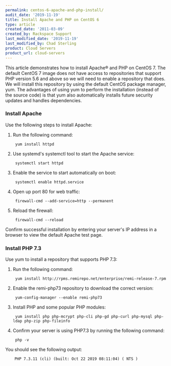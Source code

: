 ```yaml
---
permalink: centos-6-apache-and-php-install/
audit_date: '2019-11-19'
title: Install Apache and PHP on CentOS 6
type: article
created_date: '2011-03-09'
created_by: Rackspace Support
last_modified_date: '2019-11-19'
last_modified_by: Chad Sterling
product: Cloud Servers
product_url: cloud-servers
---
```


This article demonstrates how to install Apache&reg; and PHP on CentOS 7.
The default CentOS 7 image does not have access to repositories that support PHP version 5.6 and above so we will need to enable a repository that does. We will install this repository by using
the default CentOS package manager, yum. The advantages of using yum to perform
the installation (instead of the source code) is that yum also automatically
installs future security updates and handles dependencies.

### Install Apache

Use the following steps to install Apache:

1. Run the following command:

        yum install httpd

2. Use systemd's systemctl tool to start the Apache service:

        systemctl start httpd

3. Enable the service to start automatically on boot:

        systemctl enable httpd.service

4. Open up port 80 for web traffic:

        firewall-cmd --add-service=http --permanent

5. Reload the firewall:

        firewall-cmd --reload

Confirm successful installation by entering your server's IP address in a browser to view the default Apache test page.

### Install PHP 7.3

Use yum to install a repository that supports PHP 7.3:

1. Run the following command:

        yum install http://rpms.remirepo.net/enterprise/remi-release-7.rpm

2. Enable the remi-php73 repository to download the correct version:

        yum-config-manager --enable remi-php73

3. Install PHP and some popular PHP modules:
        
        yum install php php-mcrypt php-cli php-gd php-curl php-mysql php-ldap php-zip php-fileinfo

4. Confirm your server is using PHP7.3 by running the following command:

        php -v 

You should see the following output: 
        
        PHP 7.3.11 (cli) (built: Oct 22 2019 08:11:04) ( NTS ) 
